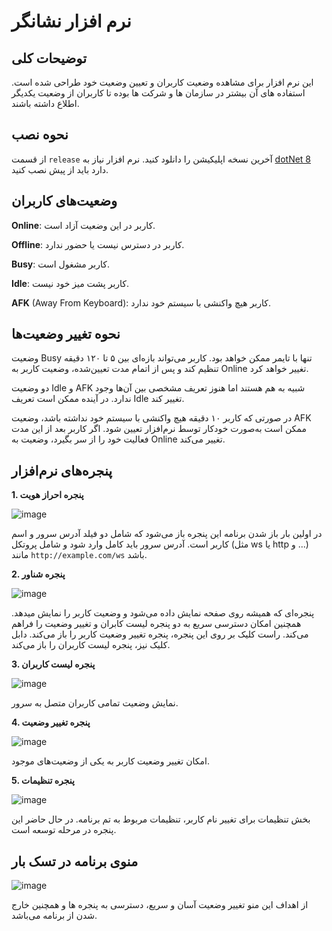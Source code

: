 # نرم افزار نشانگر
## توضیحات کلی

این نرم افزار برای مشاهده وضعیت کاربران و تعیین وضعیت خود طراحی شده است.
استفاده های آن بیشتر در سازمان ها و شرکت ها بوده تا کاربران از وضعیت یکدیگر اطلاع داشته باشند.

## نحوه نصب
از قسمت `release` آخرین نسخه اپلیکیشن را دانلود کنید. نرم افزار نیاز به [dotNet 8](https://dotnet.microsoft.com/en-us/download/dotnet/8.0) دارد باید از پیش نصب کنید.


## وضعیت‌های کاربران

**Online**: کاربر در این وضعیت آزاد است.

**Offline**: کاربر در دسترس نیست یا حضور ندارد.

**Busy**: کاربر مشغول است.

**Idle**: کاربر پشت میز خود نیست.

**AFK** (Away From Keyboard): کاربر هیچ واکنشی با سیستم خود ندارد.

## نحوه تغییر وضعیت‌ها

وضعیت Busy تنها با تایمر ممکن خواهد بود. کاربر می‌تواند بازه‌ای بین ۵ تا ۱۲۰ دقیقه تنظیم کند و پس از اتمام مدت تعیین‌شده، وضعیت کاربر به Online تغییر خواهد کرد.

دو وضعیت Idle و AFK شبیه به هم هستند اما هنوز تعریف مشخصی بین آن‌ها وجود ندارد. در آینده ممکن است تعریف Idle تغییر کند.

در صورتی که کاربر ۱۰ دقیقه هیچ واکنشی با سیستم خود نداشته باشد، وضعیت AFK ممکن است به‌صورت خودکار توسط نرم‌افزار تعیین شود. اگر کاربر بعد از این مدت فعالیت خود را از سر بگیرد، وضعیت به Online تغییر می‌کند.

## پنجره‌های نرم‌افزار

**1. پنجره احراز هویت**

![image](https://github.com/user-attachments/assets/cd03bf17-0a5d-490b-a25a-436c3838185f)

در اولین بار باز شدن برنامه این پنجره باز می‌شود که شامل دو فیلد آدرس سرور و اسم کاربر است.
آدرس سرور باید کامل وارد شود و شامل پروتکل (مثل ws یا http و ...) مانند `http://example.com/ws` باشد.


**2. پنجره شناور**

![image](https://github.com/user-attachments/assets/1e7386dd-1e2f-40e0-a18a-e12cca060d17)

پنجره‌ای که همیشه روی صفحه نمایش داده می‌شود و وضعیت کاربر را نمایش میدهد. 
همچنین امکان دسترسی سریع به دو پنجره لیست کابران و تغییر وضعیت را فراهم می‌کند.
راست کلیک بر روی این پنجره، پنجره تغییر وضعیت کاربر را باز می‌کند.
دابل کلیک نیز، پنجره لیست کاربران را باز می‌کند.


**3. پنجره لیست کاربران**

![image](https://github.com/user-attachments/assets/f13e7655-d1e0-43fa-9046-6f3b2d01901c)

نمایش وضعیت تمامی کاربران متصل به سرور.


**4. پنجره تغییر وضعیت**

![image](https://github.com/user-attachments/assets/cc9417d6-00da-454c-a6e1-4c3857343dc7)

امکان تغییر وضعیت کاربر به یکی از وضعیت‌های موجود.


**5. پنجره تنظیمات**

![image](https://github.com/user-attachments/assets/871361cc-93d5-4814-81e0-669cea7977f6)

بخش تنظیمات برای تغییر نام کاربر، تنظیمات مربوط به تم برنامه. در حال حاضر این پنجره در مرحله توسعه است.



## منوی برنامه در تسک بار

![image](https://github.com/user-attachments/assets/87c838ed-f968-4459-a4b9-406504e64eb0)

از اهداف این منو تغییر وضعیت آسان و سریع، دسترسی به پنجره ها و همچنین خارج شدن از برنامه می‌باشد.





